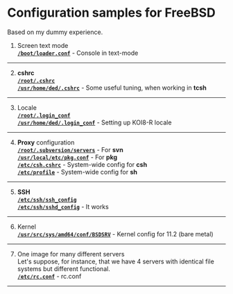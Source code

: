 # Configuration samples for FreeBSD
Based on my dummy experience.
1. Screen text mode    
[**`/boot/loader.conf`**](https://github.com/wildfielded/samples-freebsd/blob/master/boot/loader.conf) - Console in text-mode    
----
2. **cshrc**    
[**`/root/.cshrc`**](https://github.com/wildfielded/samples-freebsd/blob/master/root/.cshrc)    
[**`/usr/home/ded/.cshrc`**](https://github.com/wildfielded/samples-freebsd/blob/master/usr/home/ded/.cshrc) - Some useful tuning, when working in **tcsh**    
----
3. Locale    
[**`/root/.login_conf`**](https://github.com/wildfielded/samples-freebsd/blob/master/root/.login_conf)    
[**`/usr/home/ded/.login_conf`**](https://github.com/wildfielded/samples-freebsd/blob/master/usr/home/ded/.login_conf) - Setting up KOI8-R locale    
----
4. **Proxy** configuration    
[**`/root/.subversion/servers`**](https://github.com/wildfielded/samples-freebsd/blob/master/root/.subversion/servers) - For **svn**    
[**`/usr/local/etc/pkg.conf`**](https://github.com/wildfielded/samples-freebsd/blob/master/usr/local/etc/pkg.conf) - For **pkg**    
[**`/etc/csh.cshrc`**](https://github.com/wildfielded/samples-freebsd/blob/master/etc/csh.cshrc) - System-wide config for **csh**    
[**`/etc/profile`**](https://github.com/wildfielded/samples-freebsd/blob/master/etc/profile) - System-wide config for **sh**    
----
5. **SSH**    
[**`/etc/ssh/ssh_config`**](https://github.com/wildfielded/samples-freebsd/blob/master/etc/ssh/ssh_config)    
[**`/etc/ssh/sshd_config`**](https://github.com/wildfielded/samples-freebsd/blob/master/etc/ssh/sshd_config) - It works    
----
6. Kernel    
[**`/usr/src/sys/amd64/conf/BSDSRV`**](https://github.com/wildfielded/samples-freebsd/blob/master/usr/src/sys/amd64/conf/BSDSRV) - Kernel config for 11.2 (bare metal)    
----
7. One image for many different servers    
Let's suppose, for instance, that we have 4 servers with identical file systems but different functional.    
[**`/etc/rc.conf`**](https://github.com/wildfielded/samples-freebsd/blob/master/etc/rc.conf) - rc.conf    
----
